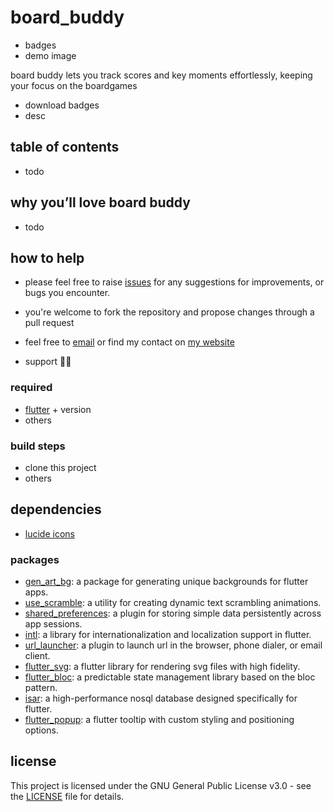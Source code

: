 # board_buddy

- badges
- demo image

board buddy lets you track scores and key moments effortlessly, keeping your focus on the boardgames

- download badges
- desc

## table of contents

- todo

## why you’ll love board buddy

- todo

## how to help

- please feel free to raise [issues]() for any suggestions for improvements, or bugs you encounter.
- you're welcome to fork the repository and propose changes through a pull request
- feel free to [email](mailto:khlebobul@gmail) or find my contact on [my website](https://khlebobul.github.io)

- support 🤷‍♂️

### required

- [flutter](https://flutter.dev) + version
- others

### build steps

- clone this project
- others

<!-- ## contributors -->
<!-- ## star history -->

<!-- ## repository activity
- repobeats -->


## dependencies

- [lucide icons](https://lucide.dev)

### packages

- [gen_art_bg](https://pub.dev/packages/gen_art_bg): a package for generating unique backgrounds for flutter apps.
- [use_scramble](https://pub.dev/packages/use_scramble): a utility for creating dynamic text scrambling animations.
- [shared_preferences](https://pub.dev/packages/shared_preferences): a plugin for storing simple data persistently across app sessions.
- [intl](https://pub.dev/packages/intl): a library for internationalization and localization support in flutter.
- [url_launcher](https://pub.dev/packages/url_launcher): a plugin to launch url in the browser, phone dialer, or email client.
- [flutter_svg](https://pub.dev/packages/flutter_svg): a flutter library for rendering svg files with high fidelity.
- [flutter_bloc](https://pub.dev/packages/flutter_bloc): a predictable state management library based on the bloc pattern.
- [isar](https://pub.dev/packages/isar): a high-performance nosql database designed specifically for flutter.
- [flutter_popup](https://pub.dev/packages/flutter_popup): a flutter tooltip with custom styling and positioning options.

## license

This project is licensed under the GNU General Public License v3.0 - see the [LICENSE](LICENSE) file for details.